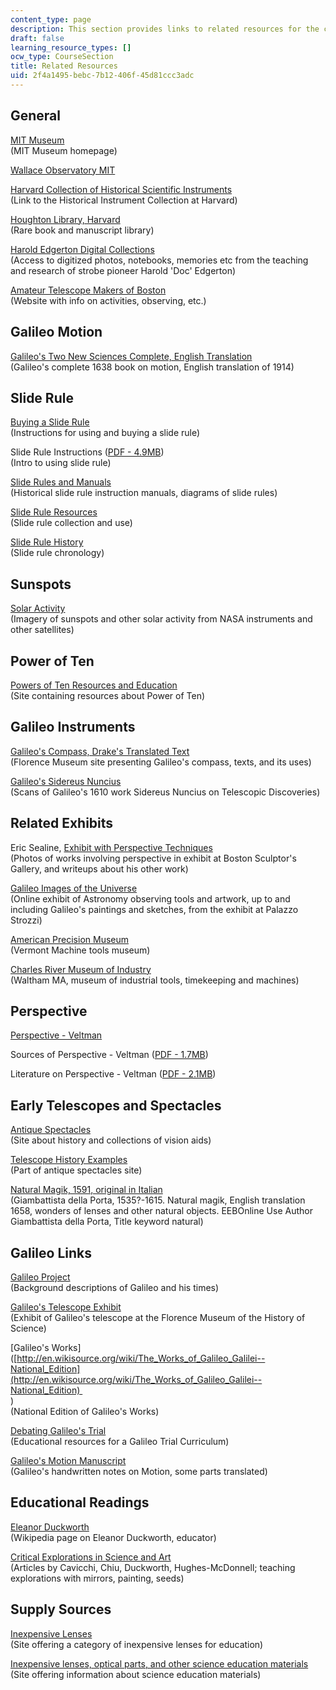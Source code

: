 ```yaml
---
content_type: page
description: This section provides links to related resources for the course.
draft: false
learning_resource_types: []
ocw_type: CourseSection
title: Related Resources
uid: 2f4a1495-bebc-7b12-406f-45d81ccc3adc
---
```

## General

[MIT Museum](http://web.mit.edu/museum/index.html)    
(MIT Museum homepage)

[Wallace Observatory MIT](http://web.mit.edu/wallace/index.html) 

[Harvard Collection of Historical Scientific Instruments](http://www.fas.harvard.edu/~hsdept/chsi.html)    
(Link to the Historical Instrument Collection at Harvard)

[Houghton Library, Harvard](https://library.harvard.edu/libraries/houghton)    
(Rare book and manuscript library)

[Harold Edgerton Digital Collections](http://edgerton-digital-collections.org/)    
(Access to digitized photos, notebooks, memories etc from the teaching and research of strobe pioneer Harold 'Doc' Edgerton)

[Amateur Telescope Makers of Boston](https://www.atmob.org/)    
(Website with info on activities, observing, etc.)

## Galileo Motion

[Galileo's Two New Sciences Complete, English Translation](http://galileoandeinstein.physics.virginia.edu/tns_draft/index.html)    
(Galileo's complete 1638 book on motion, English translation of 1914)

## Slide Rule

[Buying a Slide Rule](http://www.mccoys-kecatalogs.com/KECatalogs/HowToChoose/kehowtochoose_01.htm)    
(Instructions for using and buying a slide rule)

Slide Rule Instructions ([PDF - 4.9MB](http://www.oughtred.org/flyers/OS-ISRM_SlideRuleSeminar.pdf))    
(Intro to using slide rule)

[Slide Rules and Manuals](http://www.mccoys-kecatalogs.com/KECatalogs/HowToChoose/kehowtochoose_01.htm)    
(Historical slide rule instruction manuals, diagrams of slide rules)

[Slide Rule Resources](http://www.oughtred.org/resources.shtml)    
(Slide rule collection and use)

[Slide Rule History](http://www.oughtred.org/history.shtml)    
(Slide rule chronology)

## Sunspots

[Solar Activity](http://spaceweather.com/)    
(Imagery of sunspots and other solar activity from NASA instruments and other satellites)

## Power of Ten

[Powers of Ten Resources and Education](http://poweroften.ca/)    
(Site containing resources about Power of Ten)

## Galileo Instruments

[Galileo's Compass, Drake's Translated Text](http://brunelleschi.imss.fi.it/esplora/compasso/)    
(Florence Museum site presenting Galileo's compass, texts, and its uses)

[Galileo's Sidereus Nuncius](https://library.si.edu/digital-library/book/sidereusnuncius00gali)    
(Scans of Galileo's 1610 work Sidereus Nuncius on Telescopic Discoveries)

## Related Exhibits

Eric Sealine, [Exhibit with Perspective Techniques](http://www.ericsealine.com/)    
(Photos of works involving perspective in exhibit at Boston Sculptor's Gallery, and writeups about his other work)

[Galileo Images of the Universe](http://brunelleschi.imss.fi.it/galileopalazzostrozzi/index_flash.html)    
(Online exhibit of Astronomy observing tools and artwork, up to and including Galileo's paintings and sketches, from the exhibit at Palazzo Strozzi)

[American Precision Museum](http://www.americanprecision.org/)    
(Vermont Machine tools museum)

[Charles River Museum of Industry](http://www.crmi.org/)    
(Waltham MA, museum of industrial tools, timekeeping and machines)

## Perspective

[Perspective - Veltman](http://www.sumscorp.com/perspective/)

Sources of Perspective - Veltman ([PDF - 1.7MB](http://www.sumscorp.com/img/file/2004_Sources_of_Perspective.pdf))

Literature on Perspective - Veltman ([PDF - 2.1MB](http://www.sumscorp.com/img/file/2004_Literature_on_Perspective.pdf))

## Early Telescopes and Spectacles

[Antique Spectacles](http://www.antiquespectacles.com/search.htm)    
(Site about history and collections of vision aids)

[Telescope History Examples](http://www.antiquespectacles.com/telescopes/telescopes.htm)    
(Part of antique spectacles site)

[Natural Magik, 1591, original in Italian](http://eebo.chadwyck.com/search)    
(Giambattista della Porta, 1535?-1615. Natural magik, English translation 1658, wonders of lenses and other natural objects. EEBOnline Use Author Giambattista della Porta, Title keyword natural)

## Galileo Links

[Galileo Project](http://galileo.rice.edu/)    
(Background descriptions of Galileo and his times)

[Galileo's Telescope Exhibit](http://brunelleschi.imss.fi.it/telescopiogalileo/index.html)    
(Exhibit of Galileo's telescope at the Florence Museum of the History of Science)

\[Galileo's Works\]([http://en.wikisource.org/wiki/The_Works_of_Galileo_Galilei--National_Edition](http://en.wikisource.org/wiki/The_Works_of_Galileo_Galilei--National_Edition)   
)    
(National Edition of Galileo's Works)

[Debating Galileo's Trial](http://law2.umkc.edu/faculty/projects/ftrials/galileo/galileoaccount.html)    
(Educational resources for a Galileo Trial Curriculum)

[Galileo's Motion Manuscript](http://www.mpiwg-berlin.mpg.de/Galileo_Prototype/MAIN.HTM)    
(Galileo's handwritten notes on Motion, some parts translated)

## Educational Readings

[Eleanor Duckworth](http://en.wikipedia.org/wiki/Eleanor_Duckworth)    
(Wikipedia page on Eleanor Duckworth, educator)

[Critical Explorations in Science and Art](https://files.eric.ed.gov/fulltext/EJ868921.pdf)    
(Articles by Cavicchi, Chiu, Duckworth, Hughes-McDonnell; teaching explorations with mirrors, painting, seeds)

## Supply Sources

[Inexpensive Lenses](http://www.surplusshed.com/)    
(Site offering a category of inexpensive lenses for education)

[Inexpensive lenses, optical parts, and other science education materials](http://www.sciplus.com/)    
(Site offering information about science education materials)